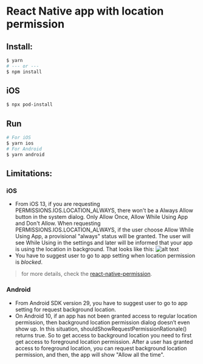 # React Native app with location permission

## Install:
```bash
$ yarn
# --- or ---
$ npm install
```
## iOS
```bash
$ npx pod-install
```

## Run
```bash
# For iOS
$ yarn ios
# For Android
$ yarn android
```
## Limitations:
### iOS
* From iOS 13, if you are requesting PERMISSIONS.IOS.LOCATION_ALWAYS, there won't be a Always Allow button in the system dialog. Only Allow Once, Allow While Using App and Don't Allow.
When requesting PERMISSIONS.IOS.LOCATION_ALWAYS, if the user choose Allow While Using App, a provisional "always" status will be granted. The user will see While Using in the settings and later will be informed that your app is using the location in background. That looks like this:
![alt text](https://camo.githubusercontent.com/e8357168f4c8e754adfd940fc065520de838a21a80001839d5e740c18893ec67/68747470733a2f2f636d732e717a2e636f6d2f77702d636f6e74656e742f75706c6f6164732f323031392f30392f696f732d31332d6c6f636174696f6e732d7465736c612d31393230783938322e6a70673f7175616c6974793d37352673747269703d616c6c26773d3132303026683d3930302663726f703d31 'Screenshot')
* You have to suggest user to go to app setting when location permission is *blocked*.
> for more details, check the [react-native-permission](https://www.npmjs.com/package/react-native-permissions).

### Android
* From Android SDK version 29, you have to suggest user to go to app setting for request background location.
* On Android 10, if an app has not been granted access to regular location permission, then background location permission dialog doesn’t even show up. In this situation, shouldShowRequestPermissionRationale() returns true. So to get access to background location you need to first get access to foreground location permission. After a user has granted access to foreground location, you can request background location permission, and then, the app will show "Allow all the time".